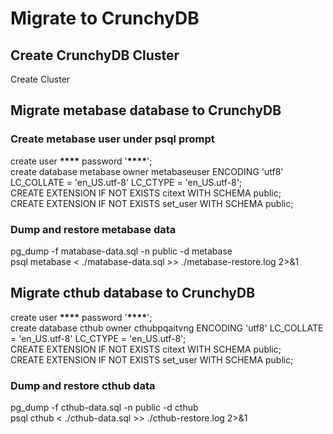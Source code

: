 # Migrate to CrunchyDB

## Create CrunchyDB Cluster

Create Cluster

## Migrate metabase database to CrunchyDB

### Create metabase user under psql prompt

create user **\*\*\*\*** password '**\*\*\*\***';  
create database metabase owner metabaseuser ENCODING 'utf8' LC_COLLATE = 'en_US.utf-8' LC_CTYPE = 'en_US.utf-8';  
CREATE EXTENSION IF NOT EXISTS citext WITH SCHEMA public;  
CREATE EXTENSION IF NOT EXISTS set_user WITH SCHEMA public;

### Dump and restore metabase data

pg_dump -f matabase-data.sql -n public -d metabase  
psql metabase < ./matabase-data.sql >> ./metabase-restore.log 2>&1

## Migrate cthub database to CrunchyDB

create user **\*\*\*\*** password '**\*\*\*\***';  
create database cthub owner cthubpqaitvng ENCODING 'utf8' LC_COLLATE = 'en_US.utf-8' LC_CTYPE = 'en_US.utf-8';  
CREATE EXTENSION IF NOT EXISTS citext WITH SCHEMA public;  
CREATE EXTENSION IF NOT EXISTS set_user WITH SCHEMA public;

### Dump and restore cthub data

pg_dump -f cthub-data.sql -n public -d cthub  
psql cthub < ./cthub-data.sql >> ./cthub-restore.log 2>&1
